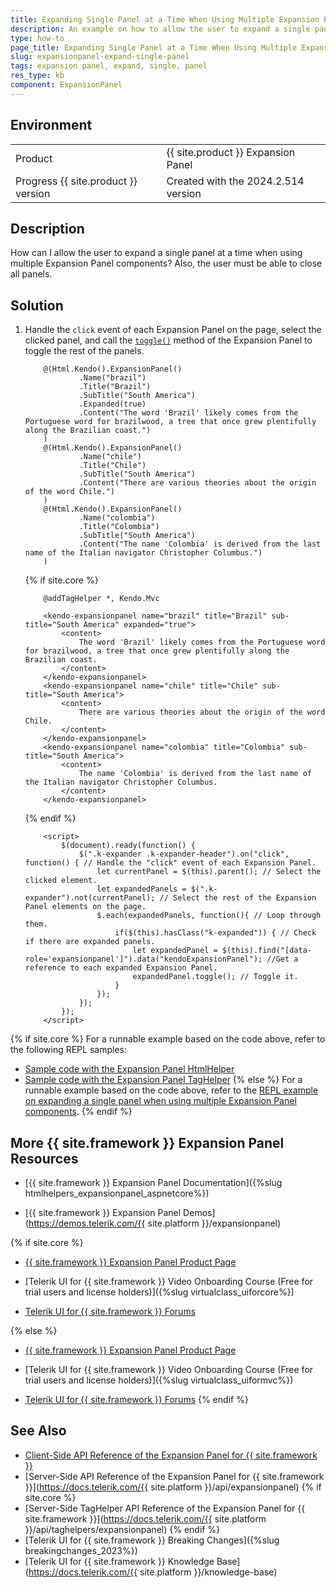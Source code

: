 ```yaml
---
title: Expanding Single Panel at a Time When Using Multiple Expansion Panels
description: An example on how to allow the user to expand a single panel at a time when uising multiple Telerik UI for  {{ site.framework }} Expansion Panels.
type: how-to
page_title: Expanding Single Panel at a Time When Using Multiple Expansion Panels
slug: expansionpanel-expand-single-panel
tags: expansion panel, expand, single, panel
res_type: kb
component: ExpansionPanel
---
```


## Environment

<table>
 <tr>
  <td>Product</td>
  <td>{{ site.product }} Expansion Panel</td>
 </tr>
 <tr>
  <td>Progress {{ site.product }} version</td>
  <td>Created with the 2024.2.514 version</td>
 </tr>
</table>

## Description

How can I allow the user to expand a single panel at a time when using multiple Expansion Panel components? Also, the user must be able to close all panels.

## Solution

1. Handle the `click` event of each Expansion Panel on the page, select the clicked panel, and call the [`toggle()`](https://docs.telerik.com/kendo-ui/api/javascript/ui/expansionpanel/methods/toggle) method of the Expansion Panel to toggle the rest of the panels.

    ```HtmlHelper
        @(Html.Kendo().ExpansionPanel()
                .Name("brazil")
                .Title("Brazil")
                .SubTitle("South America")
                .Expanded(true)
                .Content("The word 'Brazil' likely comes from the Portuguese word for brazilwood, a tree that once grew plentifully along the Brazilian coast.")
        )
        @(Html.Kendo().ExpansionPanel()
                .Name("chile")
                .Title("Chile")
                .SubTitle("South America")
                .Content("There are various theories about the origin of the word Chile.")
        )
        @(Html.Kendo().ExpansionPanel()
                .Name("colombia")
                .Title("Colombia")
                .SubTitle("South America")
                .Content("The name 'Colombia' is derived from the last name of the Italian navigator Christopher Columbus.")
        )
    ```
    {% if site.core %}
    ```TagHelper
        @addTagHelper *, Kendo.Mvc

        <kendo-expansionpanel name="brazil" title="Brazil" sub-title="South America" expanded="true">
            <content>
                The word 'Brazil' likely comes from the Portuguese word for brazilwood, a tree that once grew plentifully along the Brazilian coast.
            </content>
        </kendo-expansionpanel>
        <kendo-expansionpanel name="chile" title="Chile" sub-title="South America">
            <content>
                There are various theories about the origin of the word Chile.
            </content>
        </kendo-expansionpanel>
        <kendo-expansionpanel name="colombia" title="Colombia" sub-title="South America">
            <content>
                The name 'Colombia' is derived from the last name of the Italian navigator Christopher Columbus.
            </content>
        </kendo-expansionpanel>
    ```
    {% endif %}
    ```JS scripts
        <script>
            $(document).ready(function() {
                $(".k-expander .k-expander-header").on("click", function() { // Handle the "click" event of each Expansion Panel.
                    let currentPanel = $(this).parent(); // Select the clicked element.
                    let expandedPanels = $(".k-expander").not(currentPanel); // Select the rest of the Expansion Panel elements on the page.
                    $.each(expandedPanels, function(){ // Loop through them.
                        if($(this).hasClass("k-expanded")) { // Check if there are expanded panels.
                            let expandedPanel = $(this).find("[data-role='expansionpanel']").data("kendoExpansionPanel"); //Get a reference to each expanded Expansion Panel.
                            expandedPanel.toggle(); // Toggle it.
                        }
                    });
                });
            });
        </script>
    ```

{% if site.core %}
For a runnable example based on the code above, refer to the following REPL samples:

* [Sample code with the Expansion Panel HtmlHelper](https://netcorerepl.telerik.com/cIaVwfPq01IlhFo028)
* [Sample code with the Expansion Panel TagHelper](https://netcorerepl.telerik.com/wykLcfvK02G9OWR839)
{% else %}
For a runnable example based on the code above, refer to the [REPL example on expanding a single panel when using multiple Expansion Panel components](https://netcorerepl.telerik.com/cIaVwfPq01IlhFo028).
{% endif %}

## More {{ site.framework }} Expansion Panel Resources

* [{{ site.framework }} Expansion Panel Documentation]({%slug htmlhelpers_expansionpanel_aspnetcore%})

* [{{ site.framework }} Expansion Panel Demos](https://demos.telerik.com/{{ site.platform }}/expansionpanel)

{% if site.core %}
* [{{ site.framework }} Expansion Panel Product Page](https://www.telerik.com/aspnet-core-ui/expansionpanel)

* [Telerik UI for {{ site.framework }} Video Onboarding Course (Free for trial users and license holders)]({%slug virtualclass_uiforcore%})

* [Telerik UI for {{ site.framework }} Forums](https://www.telerik.com/forums/aspnet-core-ui)

{% else %}
* [{{ site.framework }} Expansion Panel Product Page](https://www.telerik.com/aspnet-mvc/expansionpanel)

* [Telerik UI for {{ site.framework }} Video Onboarding Course (Free for trial users and license holders)]({%slug virtualclass_uiformvc%})

* [Telerik UI for {{ site.framework }} Forums](https://www.telerik.com/forums/aspnet-mvc)
{% endif %}

## See Also

* [Client-Side API Reference of the Expansion Panel for {{ site.framework }}](https://docs.telerik.com/kendo-ui/api/javascript/ui/expansionpanel)
* [Server-Side API Reference of the Expansion Panel for {{ site.framework }}](https://docs.telerik.com/{{ site.platform }}/api/expansionpanel)
{% if site.core %}
* [Server-Side TagHelper API Reference of the Expansion Panel for {{ site.framework }}](https://docs.telerik.com/{{ site.platform }}/api/taghelpers/expansionpanel)
{% endif %}
* [Telerik UI for {{ site.framework }} Breaking Changes]({%slug breakingchanges_2023%})
* [Telerik UI for {{ site.framework }} Knowledge Base](https://docs.telerik.com/{{ site.platform }}/knowledge-base)
